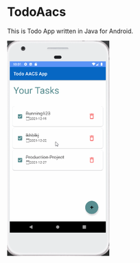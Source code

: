 # TodoAacs
This is Todo App written in Java for Android.

<img src="image/todoaacs.gif" alt="TodoAacs Screenshot" height="500" />
